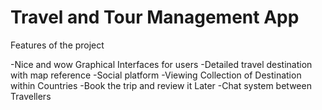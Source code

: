 # Travel and Tour Management App


Features of the project

-Nice and wow Graphical Interfaces for users
-Detailed travel destination with map reference
-Social platform 
-Viewing Collection of Destination within Countries
-Book the trip and review it Later
-Chat system between Travellers

